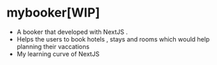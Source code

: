 # mybooker[WIP]
- A booker that developed with NextJS . 
- Helps the users to book hotels , stays and rooms which would help planning their vaccations
- My learning curve of NextJS
